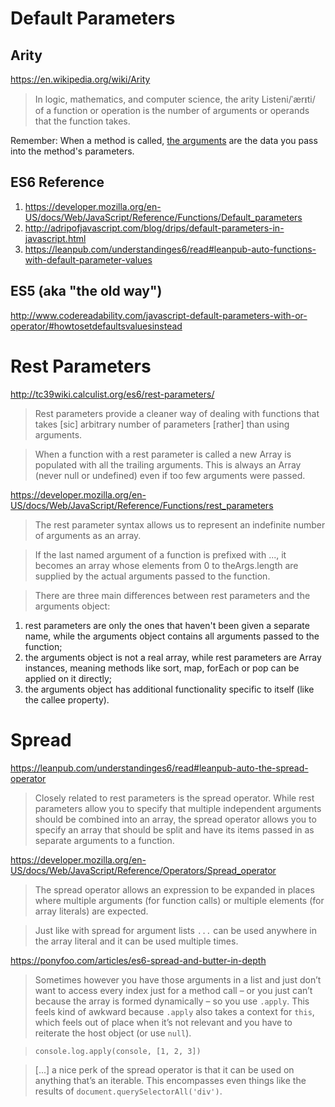 # Default Parameters

## Arity

https://en.wikipedia.org/wiki/Arity

> In logic, mathematics, and computer science, the arity Listeni/ˈærᵻti/ of a function or operation is the number of arguments or operands that the function takes.

Remember: When a method is called, [the arguments](http://stackoverflow.com/questions/156767/whats-the-difference-between-an-argument-and-a-parameter#answer-156787) are the data you pass into the method's parameters.

## ES6 Reference

1. https://developer.mozilla.org/en-US/docs/Web/JavaScript/Reference/Functions/Default_parameters
2. http://adripofjavascript.com/blog/drips/default-parameters-in-javascript.html
3. https://leanpub.com/understandinges6/read#leanpub-auto-functions-with-default-parameter-values

## ES5 (aka "the old way")

http://www.codereadability.com/javascript-default-parameters-with-or-operator/#howtosetdefaultsvaluesinstead

# Rest Parameters

http://tc39wiki.calculist.org/es6/rest-parameters/

> Rest parameters provide a cleaner way of dealing with functions that takes [sic] arbitrary number of parameters [rather] than using arguments.

> When a function with a rest parameter is called a new Array is populated with all the trailing arguments. This is always an Array (never null or undefined) even if too few arguments were passed.

https://developer.mozilla.org/en-US/docs/Web/JavaScript/Reference/Functions/rest_parameters

> The rest parameter syntax allows us to represent an indefinite number of arguments as an array.

> If the last named argument of a function is prefixed with ..., it becomes an array whose elements from 0 to theArgs.length are supplied by the actual arguments passed to the function.

> There are three main differences between rest parameters and the arguments object:
1. rest parameters are only the ones that haven't been given a separate name, while the arguments object contains all arguments passed to the function;
2. the arguments object is not a real array, while rest parameters are Array instances, meaning methods like sort, map, forEach or pop can be applied on it directly;
3. the arguments object has additional functionality specific to itself (like the callee property).


# Spread

https://leanpub.com/understandinges6/read#leanpub-auto-the-spread-operator

>Closely related to rest parameters is the spread operator. While rest parameters allow you to specify that multiple independent arguments should be combined into an array, the spread operator allows you to specify an array that should be split and have its items passed in as separate arguments to a function.

https://developer.mozilla.org/en-US/docs/Web/JavaScript/Reference/Operators/Spread_operator

> The spread operator allows an expression to be expanded in places where multiple arguments (for function calls) or multiple elements (for array literals) are expected.

> Just like with spread for argument lists `...` can be used anywhere in the array literal and it can be used multiple times.


https://ponyfoo.com/articles/es6-spread-and-butter-in-depth

> Sometimes however you have those arguments in a list and just don’t want to access every index just for a method call – or you just can’t because the array is formed dynamically – so you use `.apply`. This feels kind of awkward because `.apply` also takes a context for `this`, which feels out of place when it’s not relevant and you have to reiterate the host object (or use `null`).

> ```console.log.apply(console, [1, 2, 3])```


> [...] a nice perk of the spread operator is that it can be used on anything that’s an iterable. This encompasses even things like the results of `document.querySelectorAll('div')`.
